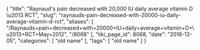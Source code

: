 {
    "title": "Raynaud's pain decreased with 20,000 IU daily average vitamin D \u2013 RCT",
    "slug": "raynauds-pain-decreased-with-20000-iu-daily-average-vitamin-d-rct",
    "aliases": [
        "/Raynauds+pain+decreased+with+20000+IU+daily+average+vitamin+D+\u2013+RCT+May+2012",
        "/8068"
    ],
    "tiki_page_id": 8068,
    "date": "2016-12-05",
    "categories": [
        "old name"
    ],
    "tags": [
        "old name"
    ]
}